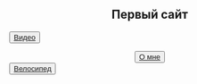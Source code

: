 <html>
<head>
<title>Villega</title>
</head>
<body>
<body background="сайт/img/img1.akspic.ru-zoloto-zheltyj-sinij_cvet-utro-lazur-2560x1440.jpg">
  
<h2><center>Первый сайт</center></h2>

<button><a href="первый сайт">Видео</a></button>
<center><button><a href="2слайд">О мне</a></button></center>
<button><a href="[https://fe-ni-ks.github.io/Villega/](https://market.yandex.ru/product--velosiped-gornyi-24-selufly-stalnaia-rama-21-skorost-blokirovka-vilki-sinii/111681361?sku=102994932337&uniqueId=1212181&do-waremd5=XytSqkqM_jadEClO9sK1Aw)">Велосипед</a></button></center>
 



<br>
